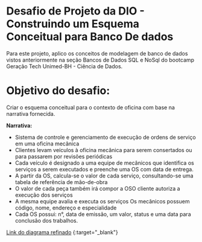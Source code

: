 # Desafio de Projeto da DIO - Construindo um Esquema Conceitual para Banco De dados

Para este projeto, aplico os conceitos de modelagem de banco de dados vistos anteriormente na seção Bancos de Dados SQL e NoSql do bootcamp Geração Tech Unimed-BH - Ciência de Dados.

# Objetivo do desafio:

Criar o esquema conceitual para o contexto de oficina com base na narrativa fornecida.

**Narrativa:**

* Sistema de controle e gerenciamento de execução de ordens de serviço em uma oficina mecânica
* Clientes levam veículos à oficina mecânica para serem consertados ou para passarem por revisões  periódicas
* Cada veículo é designado a uma equipe de mecânicos que identifica os serviços a serem executados e preenche uma OS com data de entrega.
* A partir da OS, calcula-se o valor de cada serviço, consultando-se uma tabela de referência de mão-de-obra
* O valor de cada peça também irá compor a OSO cliente autoriza a execução dos serviços
* A mesma equipe avalia e executa os serviços
Os mecânicos possuem código, nome, endereço e especialidade
* Cada OS possui: n°, data de emissão, um valor, status e uma data para conclusão dos trabalhos.

[Link do diagrama refinado](https://github.com/casjunior93/DIO---Refinando-um-Projeto-Conceitual-de-Banco-de-Dados-E-COMMERCE/raw/main/E-commerce/diagrama-e-commerce-aula-refinado.png) {:target="_blank"}